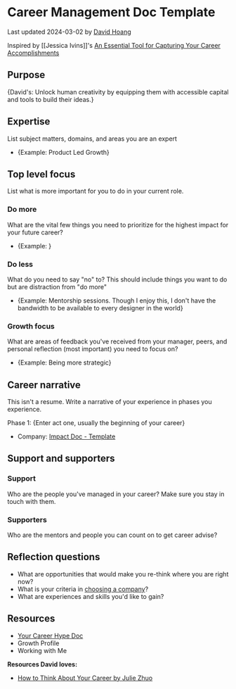 # Career Management Doc Template
Last updated 2024-03-02 by [David Hoang](https://github.com/davidhoang)

Inspired by [[Jessica Ivins]]'s [An Essential Tool for Capturing Your Career Accomplishments](https://alistapart.com/article/the-career-management-document/)

## Purpose
{David's: Unlock human creativity by equipping them with accessible capital and tools to build their ideas.}

## Expertise
List subject matters, domains, and areas you are an expert

- {Example: Product Led Growth}

## Top level focus
List what is more important for you to do in your current role.

### Do more
What are the vital few things you need to prioritize for the highest impact for your future career?

- {Example: }

### Do less
What do you need to say "no" to? This should include things you want to do but are distraction from "do more"

- {Example: Mentorship sessions. Though I enjoy this, I don't have the bandwidth to be available to every designer in the world}

### Growth focus
What are areas of feedback you've received from your manager, peers, and personal reflection (most important) you need to focus on?

- {Example: Being more strategic}

## Career narrative
This isn't a resume. Write a narrative of your experience in phases you experience.

Phase 1: {Enter act one, usually the beginning of your career}
- Company: [Impact Doc - Template](impact-doc-template.md)

## Support and supporters

### Support
Who are the people you've managed in your career? Make sure you stay in touch with them.

### Supporters
Who are the mentors and people you can count on to get career advise?

## Reflection questions
- What are opportunities that would make you re-think where you are right now?
- What is your criteria in [choosing a company](https://www.proofofconcept.pub/p/choosing-a-company-to-join)?
- What are experiences and skills you'd like to gain?

## Resources
- [Your Career Hype Doc](https://medium.com/@davidhoang/your-career-hype-doc-74bfdd2ca87c)
- Growth Profile
- Working with Me  

**Resources David loves:**
- [How to Think About Your Career by Julie Zhuo](https://medium.com/the-year-of-the-looking-glass/how-to-think-about-your-career-abf5300eba08)